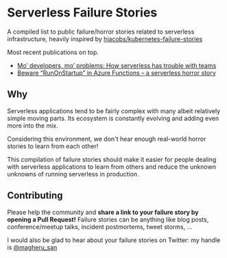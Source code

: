 # Serverless Failure Stories
A compiled list to public failure/horror stories related to serverless infrastructure, heavily inspired by [hjacobs/kubernetes-failure-stories](https://github.com/hjacobs/kubernetes-failure-stories/)

Most recent publications on top.

* [Mo’ developers, mo’ problems: How serverless has trouble with teams](https://jaxenter.com/how-serverless-trouble-teams-150705.html)
* [Beware “RunOnStartup” in Azure Functions – a serverless horror story](http://blog.tdwright.co.uk/2018/09/06/beware-runonstartup-in-azure-functions-a-serverless-horror-story/)

## Why

Serverless applications tend to be fairly complex with many albeit relatively simple moving parts.
Its ecosystem is constantly evolving and adding even more into the mix.

Considering this environment, we don't hear enough real-world horror stories to learn from each other!

This compilation of failure stories should make it easier for people dealing with serverless applications to
learn from others and reduce the unknown unknowns of running serverless in production.


## Contributing

Please help the community and **share a link to your failure story by opening a Pull Request!**
Failure stories can be anything like blog posts, conference/meetup talks, incident postmortems, tweet storms, ...

I would also be glad to hear about your failure stories on Twitter: my handle is [@magheru_san](https://twitter.com/magheru_san)
